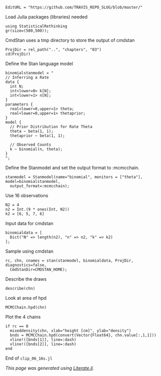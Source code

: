 ```@meta
EditURL = "https://github.com/TRAVIS_REPO_SLUG/blob/master/"
```

Load Julia packages (libraries) needed

```@example clip-06-16s
using StatisticalRethinking
gr(size=(500,500));
```

CmdStan uses a tmp directory to store the output of cmdstan

```@example clip-06-16s
ProjDir = rel_path("..", "chapters", "03")
cd(ProjDir)
```

Define the Stan language model

```@example clip-06-16s
binomialstanmodel = "
// Inferring a Rate
data {
  int N;
  int<lower=0> k[N];
  int<lower=1> n[N];
}
parameters {
  real<lower=0,upper=1> theta;
  real<lower=0,upper=1> thetaprior;
}
model {
  // Prior Distribution for Rate Theta
  theta ~ beta(1, 1);
  thetaprior ~ beta(1, 1);

  // Observed Counts
  k ~ binomial(n, theta);
}
";
```

Define the Stanmodel and set the output format to :mcmcchain.

```@example clip-06-16s; continued = true
stanmodel = Stanmodel(name="binomial", monitors = ["theta"], model=binomialstanmodel,
  output_format=:mcmcchain);
```

Use 16 observations

```@example clip-06-16s
N2 = 4
n2 = Int.(9 * ones(Int, N2))
k2 = [6, 5, 7, 6]
```

Input data for cmdstan

```@example clip-06-16s
binomialdata = [
  Dict("N" => length(n2), "n" => n2, "k" => k2)
];
```

Sample using cmdstan

```@example clip-06-16s; continued = true
rc, chn, cnames = stan(stanmodel, binomialdata, ProjDir, diagnostics=false,
  CmdStanDir=CMDSTAN_HOME);
```

Describe the draws

```@example clip-06-16s
describe(chn)
```

Look at area of hpd

```@example clip-06-16s
MCMCChain.hpd(chn)
```

Plot the 4 chains

```@example clip-06-16s
if rc == 0
  mixeddensity(chn, xlab="height [cm]", ylab="density")
  bnds = MCMCChain.hpd(convert(Vector{Float64}, chn.value[:,1,1]))
  vline!([bnds[1]], line=:dash)
  vline!([bnds[2]], line=:dash)
end
```

End of `clip_06_16s.jl`

*This page was generated using [Literate.jl](https://github.com/fredrikekre/Literate.jl).*

